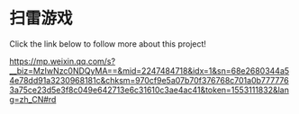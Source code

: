 # 扫雷游戏
Click the link below to follow more about this project!

https://mp.weixin.qq.com/s?__biz=MzIwNzc0NDQyMA==&mid=2247484718&idx=1&sn=68e2680344a54e78dd91a3230968181c&chksm=970cf9e5a07b70f376768c701a0b7777763a75ce23d5e3f8c049e642713e6c31610c3ae4ac41&token=1553111832&lang=zh_CN#rd

